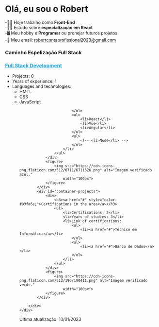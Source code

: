 # Olá, eu sou o Robert

-🧑‍💼 Hoje trabalho como <b>Front-End</b> <br/>
-🧑‍🎓 Estudo sobre <b>especialização em React</b> <br/>
-🖥️ Meu hobby é <b>Programar</b> ou pronejar futuros projetos <br/>
-📧 Meu email: robertcontaprofissional2023@gmail.com
<h3>Caminho Espelização Full Stack</h3>

 <div id="container-content">
        <div class="containers">
            <div id="container-full-stack">
                <div>
                    <h3><a href="#" style="color: #29abe3;">Full Stack Development</a></h3>
                    <ul class="containers-list">
                        <li>Projects: 0</li>
                        <li>Years of experience: 1</li>
                        <li>Languages ​​and technologies:
                            <ul>
                                <li>HMTL</li>
                                <li>CSS</li>
                                <li>JavaScript</li>

                            </ul>
                            <ul>
                                <li>React</li>
                                <li>Vue</li>
                                <li>Angular</li>
                            </ul>
                            <ul>
                                <!-- <li>Node</li> -->
                            </ul>
                        </li>
                    </ul>
                </div>
                <figure>
                    <img src="https://cdn-icons-png.flaticon.com/512/6711/6711626.png" alt="Imagem verificado azul."
                        width="100px">
                </figure>
            </div>
            <div id="container-projects">
                <div>
                    <h3><a href="#" style="color: #03fa6e;">Certifications in the area</a></h3>
                    <ul>
                        <li>Certifications: 3</li>
                        <li>Years of studies: 3</li>
                        <li>Link of certifications:
                            <ul>
                                <li><a href="#">Técnico em Informática</a></li>
                            </ul>
                            <ul>
                                <li><a href="#">Banco de Dados</a></li>
                            </ul>
                        </li>
                    </ul>
                </div>
                <figure>
                    <img src="https://cdn-icons-png.flaticon.com/512/190/190411.png" alt="Imagem verificado verde."
                        width="100px">
                </figure>
            </div>

        </div>
    </div>

Última atualização: 10/01/2023

